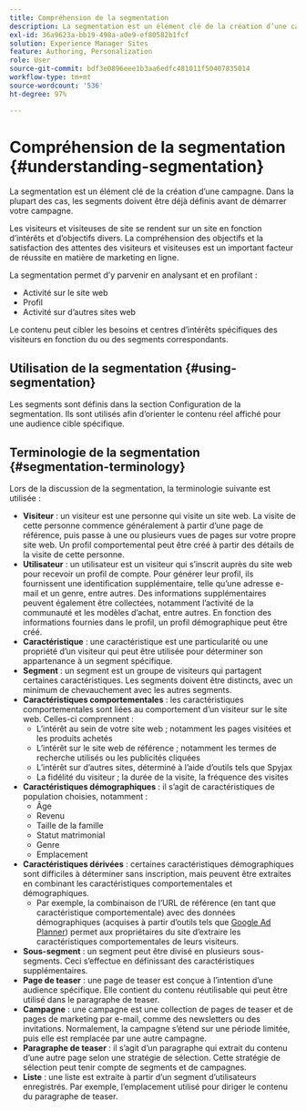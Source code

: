 ```yaml
---
title: Compréhension de la segmentation
description: La segmentation est un élément clé de la création d’une campagne
exl-id: 36a9623a-bb19-498a-a0e9-ef80582b1fcf
solution: Experience Manager Sites
feature: Authoring, Personalization
role: User
source-git-commit: bdf3e0896eee1b3aa6edfc481011f50407835014
workflow-type: tm+mt
source-wordcount: '536'
ht-degree: 97%

---
```


# Compréhension de la segmentation {#understanding-segmentation}

La segmentation est un élément clé de la création d’une campagne. Dans la plupart des cas, les segments doivent être déjà définis avant de démarrer votre campagne.

Les visiteurs et visiteuses de site se rendent sur un site en fonction d’intérêts et d’objectifs divers. La compréhension des objectifs et la satisfaction des attentes des visiteurs et visiteuses est un important facteur de réussite en matière de marketing en ligne.

La segmentation permet d’y parvenir en analysant et en profilant :

* Activité sur le site web
* Profil
* Activité sur d’autres sites web

Le contenu peut cibler les besoins et centres d’intérêts spécifiques des visiteurs en fonction du ou des segments correspondants.

## Utilisation de la segmentation {#using-segmentation}

Les segments sont définis dans la section Configuration de la segmentation. Ils sont utilisés afin d’orienter le contenu réel affiché pour une audience cible spécifique.<!--Segments are defined in [Configuring Segmentation](/help/sites-administering/campaign-segmentation.md). They are used to steer the actual content seen by a specific target audience.-->

## Terminologie de la segmentation {#segmentation-terminology}

Lors de la discussion de la segmentation, la terminologie suivante est utilisée :

* **Visiteur** : un visiteur est une personne qui visite un site web. La visite de cette personne commence généralement à partir d’une page de référence, puis passe à une ou plusieurs vues de pages sur votre propre site web. Un profil comportemental peut être créé à partir des détails de la visite de cette personne.
* **Utilisateur** : un utilisateur est un visiteur qui s’inscrit auprès du site web pour recevoir un profil de compte. Pour générer leur profil, ils fournissent une identification supplémentaire, telle qu’une adresse e-mail et un genre, entre autres. Des informations supplémentaires peuvent également être collectées, notamment l’activité de la communauté et les modèles d’achat, entre autres. En fonction des informations fournies dans le profil, un profil démographique peut être créé.
* **Caractéristique** : une caractéristique est une particularité ou une propriété d’un visiteur qui peut être utilisée pour déterminer son appartenance à un segment spécifique.
* **Segment** : un segment est un groupe de visiteurs qui partagent certaines caractéristiques. Les segments doivent être distincts, avec un minimum de chevauchement avec les autres segments.
* **Caractéristiques comportementales** : les caractéristiques comportementales sont liées au comportement d’un visiteur sur le site web. Celles-ci comprennent :
   * L’intérêt au sein de votre site web ; notamment les pages visitées et les produits achetés
   * L’intérêt sur le site web de référence ; notamment les termes de recherche utilisés ou les publicités cliquées
   * L’intérêt sur d’autres sites, déterminé à l’aide d’outils tels que Spyjax
   * La fidélité du visiteur ; la durée de la visite, la fréquence des visites
* **Caractéristiques démographiques** : il s’agit de caractéristiques de population choisies, notamment :
   * Âge
   * Revenu
   * Taille de la famille
   * Statut matrimonial
   * Genre
   * Emplacement
* **Caractéristiques dérivées** : certaines caractéristiques démographiques sont difficiles à déterminer sans inscription, mais peuvent être extraites en combinant les caractéristiques comportementales et démographiques.
   * Par exemple, la combinaison de l’URL de référence (en tant que caractéristique comportementale) avec des données démographiques (acquises à partir d’outils tels que [Google Ad Planner](https://www.google.com/adplanner/)) permet aux propriétaires du site d’extraire les caractéristiques comportementales de leurs visiteurs.
* **Sous-segment** : un segment peut être divisé en plusieurs sous-segments. Ceci s’effectue en définissant des caractéristiques supplémentaires.
* **Page de teaser** : une page de teaser est conçue à l’intention d’une audience spécifique. Elle contient du contenu réutilisable qui peut être utilisé dans le paragraphe de teaser.
* **Campagne** : une campagne est une collection de pages de teaser et de pages de marketing par e-mail, comme des newsletters ou des invitations. Normalement, la campagne s’étend sur une période limitée, puis elle est remplacée par une autre campagne.
* **Paragraphe de teaser** : il s’agit d’un paragraphe qui extrait du contenu d’une autre page selon une stratégie de sélection. Cette stratégie de sélection peut tenir compte de segments et de campagnes.
* **Liste** : une liste est extraite à partir d’un segment d’utilisateurs enregistrés. Par exemple, l’emplacement utilisé pour diriger le contenu du paragraphe de teaser.
